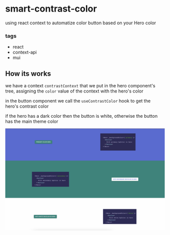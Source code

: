 # smart-contrast-color

using react context to automatize color button based on your Hero color

### tags
- react
- context-api
- mui

## How its works

we have a context `contrastContext` that we put in the hero component's tree, assigning the `color` value of the context with the hero's color

in the button component we call the `useContrastColor` hook to get the hero's contrast color

if the hero has a dark color then the button is white, otherwise the button has the main theme color

![example](./.github/image.png)